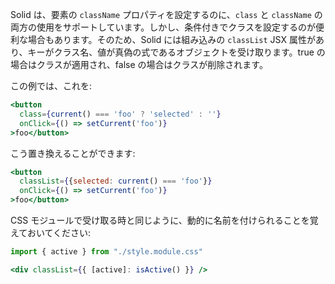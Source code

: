 Solid は、要素の `className` プロパティを設定するのに、`class` と `className` の両方の使用をサポートしています。しかし、条件付きでクラスを設定するのが便利な場合もあります。そのため、Solid には組み込みの `classList` JSX 属性があり、キーがクラス名、値が真偽の式であるオブジェクトを受け取ります。true の場合はクラスが適用され、false の場合はクラスが削除されます。

この例では、これを:

```jsx
<button
  class={current() === 'foo' ? 'selected' : ''}
  onClick={() => setCurrent('foo')}
>foo</button>
```

こう置き換えることができます:

```jsx
<button
  classList={{selected: current() === 'foo'}}
  onClick={() => setCurrent('foo')}
>foo</button>
```

CSS モジュールで受け取る時と同じように、動的に名前を付けられることを覚えておいてください:

```jsx
import { active } from "./style.module.css"

<div classList={{ [active]: isActive() }} />
```
